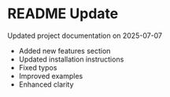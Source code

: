 # README Update

Updated project documentation on 2025-07-07

- Added new features section
- Updated installation instructions
- Fixed typos
- Improved examples
- Enhanced clarity